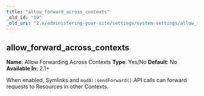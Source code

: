 ```yaml
---
title: "allow_forward_across_contexts"
_old_id: "19"
_old_uri: "2.x/administering-your-site/settings/system-settings/allow_forward_across_contexts"
---
```


## allow\_forward\_across\_contexts

**Name**: Allow Forwarding Across Contexts 
**Type**: Yes/No 
**Default**: No 
**Available In:** 2.1+

When enabled, Symlinks and `modX::sendForward()` API calls can forward requests to Resources in other Contexts.